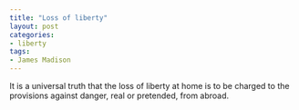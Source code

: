 ```yaml
---
title: "Loss of liberty"
layout: post
categories:
- liberty
tags:
- James Madison
---
```


It is a universal truth that the loss of liberty at home is to be charged to the provisions against danger, real or pretended, from abroad.
